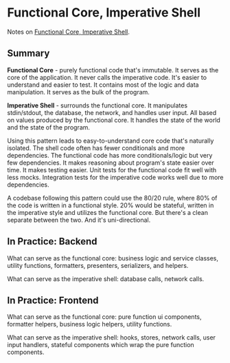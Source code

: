# Functional Core, Imperative Shell

Notes on [Functional Core, Imperative Shell](https://www.destroyallsoftware.com/screencasts/catalog/functional-core-imperative-shell).

## Summary

**Functional Core** - purely functional code that's immutable. It serves as the core of the
application. It never calls the imperative code. It's easier to understand and easier to test.
It contains most of the logic and data manipulation. It serves as the bulk of the program.

**Imperative Shell** - surrounds the functional core. It manipulates stdin/stdout, the database,
the network, and handles user input. All based on values produced by the functional core. It handles
the state of the world and the state of the program.

Using this pattern leads to easy-to-understand core code that's naturally isolated. The shell code
often has fewer conditionals and more dependencies. The functional code has more conditionals/logic
but very few dependencies. It makes reasoning about program's state easier over time. It makes testing
easier. Unit tests for the functional code fit well with less mocks. Integration tests for the
imperative code works well due to more dependencies.

A codebase following this pattern could use the 80/20 rule, where 80% of the code is written in
a functional style. 20% would be stateful, written in the imperative style and utilizes the functional
core. But there's a clean separate between the two. And it's uni-directional.

## In Practice: Backend

What can serve as the functional core: business logic and service classes, utility functions,
formatters, presenters, serializers, and helpers.

What can serve as the imperative shell: database calls, network calls.

## In Practice: Frontend

What can serve as the functional core: pure function ui components, formatter helpers, business logic
helpers, utility functions.

What can serve as the imperative shell: hooks, stores, network calls, user input handlers, stateful
components which wrap the pure function components.
